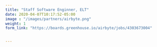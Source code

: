 ```yaml
---
title: "Staff Software Enginner, ELT"
date: 2020-04-07T10:17:52-05:00
image : "/images/partners/airbyte.png"
weight: 1
form_link: "https://boards.greenhouse.io/airbyte/jobs/4303673004"


---
```

